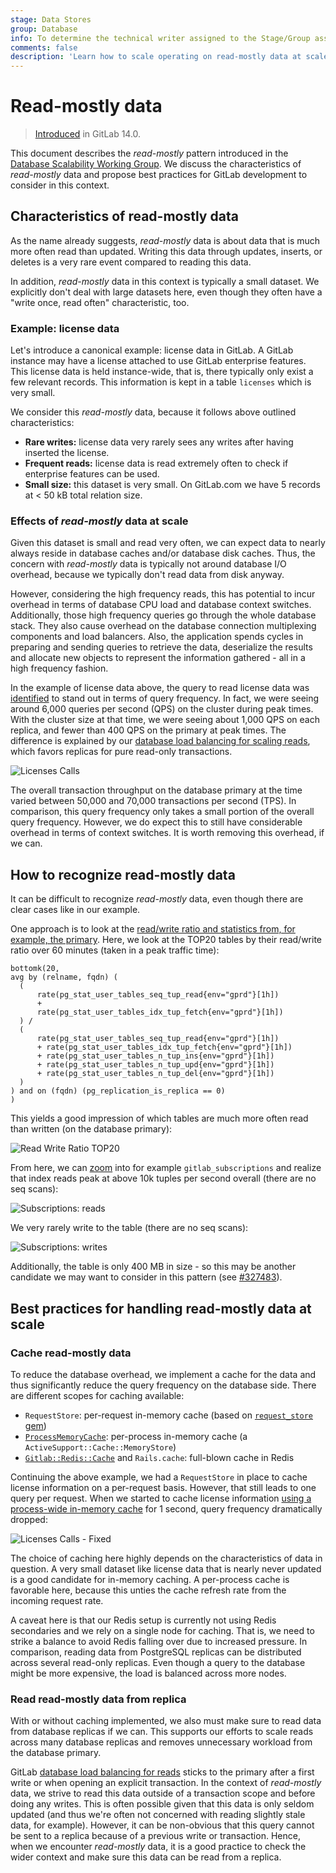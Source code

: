 ```yaml
---
stage: Data Stores
group: Database
info: To determine the technical writer assigned to the Stage/Group associated with this page, see https://about.gitlab.com/handbook/product/ux/technical-writing/#assignments
comments: false
description: 'Learn how to scale operating on read-mostly data at scale'
---
```


# Read-mostly data

> [Introduced](https://gitlab.com/gitlab-org/gitlab/-/issues/326037) in GitLab 14.0.

This document describes the *read-mostly* pattern introduced in the
[Database Scalability Working Group](https://about.gitlab.com/company/team/structure/working-groups/database-scalability/#read-mostly-data).
We discuss the characteristics of *read-mostly* data and propose best practices for GitLab development
to consider in this context.

## Characteristics of read-mostly data

As the name already suggests, *read-mostly* data is about data that is much more often read than
updated. Writing this data through updates, inserts, or deletes is a very rare event compared to
reading this data.

In addition, *read-mostly* data in this context is typically a small dataset. We explicitly don't deal
with large datasets here, even though they often have a "write once, read often" characteristic, too.

### Example: license data

Let's introduce a canonical example: license data in GitLab. A GitLab instance may have a license
attached to use GitLab enterprise features. This license data is held instance-wide, that
is, there typically only exist a few relevant records. This information is kept in a table
`licenses` which is very small.

We consider this *read-mostly* data, because it follows above outlined characteristics:

- **Rare writes:** license data very rarely sees any writes after having inserted the license.
- **Frequent reads:** license data is read extremely often to check if enterprise features can be used.
- **Small size:** this dataset is very small. On GitLab.com we have 5 records at < 50 kB total relation size.

### Effects of *read-mostly* data at scale

Given this dataset is small and read very often, we can expect data to nearly always reside in
database caches and/or database disk caches. Thus, the concern with *read-mostly* data is typically
not around database I/O overhead, because we typically don't read data from disk anyway.

However, considering the high frequency reads, this has potential to incur overhead in terms of
database CPU load and database context switches. Additionally, those high frequency queries go
through the whole database stack. They also cause overhead on the database connection
multiplexing components and load balancers. Also, the application spends cycles in preparing and
sending queries to retrieve the data, deserialize the results and allocate new objects to represent
the information gathered - all in a high frequency fashion.

In the example of license data above, the query to read license data was
[identified](https://gitlab.com/gitlab-org/gitlab/-/issues/292900) to stand out in terms of query
frequency. In fact, we were seeing around 6,000 queries per second (QPS) on the cluster during peak
times. With the cluster size at that time, we were seeing about 1,000 QPS on each replica, and fewer
than 400 QPS on the primary at peak times. The difference is explained by our
[database load balancing for scaling reads](https://gitlab.com/gitlab-org/gitlab/-/blob/master/ee/lib/gitlab/database/load_balancing.rb),
which favors replicas for pure read-only transactions.

![Licenses Calls](img/read_mostly_licenses_calls_v14_2.png)

The overall transaction throughput on the database primary at the time varied between 50,000 and
70,000 transactions per second (TPS). In comparison, this query frequency only takes a small
portion of the overall query frequency. However, we do expect this to still have considerable
overhead in terms of context switches. It is worth removing this overhead, if we can.

## How to recognize read-mostly data

It can be difficult to recognize *read-mostly* data, even though there are clear cases like in our
example.

One approach is to look at the [read/write ratio and statistics from, for example, the primary](https://bit.ly/3frdtyz). Here, we look at the TOP20 tables by their read/write ratio over 60 minutes (taken in a peak traffic time):

```plaintext
bottomk(20,
avg by (relname, fqdn) (
  (
      rate(pg_stat_user_tables_seq_tup_read{env="gprd"}[1h])
      +
      rate(pg_stat_user_tables_idx_tup_fetch{env="gprd"}[1h])
  ) /
  (
      rate(pg_stat_user_tables_seq_tup_read{env="gprd"}[1h])
      + rate(pg_stat_user_tables_idx_tup_fetch{env="gprd"}[1h])
      + rate(pg_stat_user_tables_n_tup_ins{env="gprd"}[1h])
      + rate(pg_stat_user_tables_n_tup_upd{env="gprd"}[1h])
      + rate(pg_stat_user_tables_n_tup_del{env="gprd"}[1h])
  )
) and on (fqdn) (pg_replication_is_replica == 0)
)
```

This yields a good impression of which tables are much more often read than written (on the database
primary):

![Read Write Ratio TOP20](img/read_mostly_readwriteratio_v14_2.png)

From here, we can [zoom](https://bit.ly/2VmloX1) into for example `gitlab_subscriptions` and realize that index reads peak at above 10k tuples per second overall (there are no seq scans):

![Subscriptions: reads](img/read_mostly_subscriptions_reads_v14_2.png)

We very rarely write to the table (there are no seq scans):

![Subscriptions: writes](img/read_mostly_subscriptions_writes_v14_2.png)

Additionally, the table is only 400 MB in size - so this may be another candidate we may want to
consider in this pattern (see [#327483](https://gitlab.com/gitlab-org/gitlab/-/issues/327483)).

## Best practices for handling read-mostly data at scale

### Cache read-mostly data

To reduce the database overhead, we implement a cache for the data and thus significantly
reduce the query frequency on the database side. There are different scopes for caching available:

- `RequestStore`: per-request in-memory cache (based on [`request_store` gem](https://github.com/steveklabnik/request_store))
- [`ProcessMemoryCache`](https://gitlab.com/gitlab-org/gitlab/blob/master/lib/gitlab/process_memory_cache.rb#L4): per-process in-memory cache (a `ActiveSupport::Cache::MemoryStore`)
- [`Gitlab::Redis::Cache`](https://gitlab.com/gitlab-org/gitlab/blob/master/lib/gitlab/redis/cache.rb) and `Rails.cache`: full-blown cache in Redis

Continuing the above example, we had a `RequestStore` in place to cache license information on a
per-request basis. However, that still leads to one query per request. When we started to cache license information
[using a process-wide in-memory cache](https://gitlab.com/gitlab-org/gitlab/-/merge_requests/50318)
for 1 second, query frequency dramatically dropped:

![Licenses Calls - Fixed](img/read_mostly_licenses_fixed_v14_2.png)

The choice of caching here highly depends on the characteristics of data in question. A very small
dataset like license data that is nearly never updated is a good candidate for in-memory caching.
A per-process cache is favorable here, because this unties the cache refresh rate from the incoming
request rate.

A caveat here is that our Redis setup is currently not using Redis secondaries and we rely on a
single node for caching. That is, we need to strike a balance to avoid Redis falling over due to
increased pressure. In comparison, reading data from PostgreSQL replicas can be distributed across
several read-only replicas. Even though a query to the database might be more expensive, the
load is balanced across more nodes.

### Read read-mostly data from replica

With or without caching implemented, we also must make sure to read data from database replicas if
we can. This supports our efforts to scale reads across many database replicas and removes
unnecessary workload from the database primary.

GitLab [database load balancing for reads](https://gitlab.com/gitlab-org/gitlab/-/blob/master/ee/lib/gitlab/database/load_balancing.rb)
sticks to the primary after a first write or when opening an
explicit transaction. In the context of *read-mostly* data, we strive to read this data outside of a
transaction scope and before doing any writes. This is often possible given that this data is only
seldom updated (and thus we're often not concerned with reading slightly stale data, for example).
However, it can be non-obvious that this query cannot be sent to a replica because of a previous
write or transaction. Hence, when we encounter *read-mostly* data, it is a good practice to check the
wider context and make sure this data can be read from a replica.
